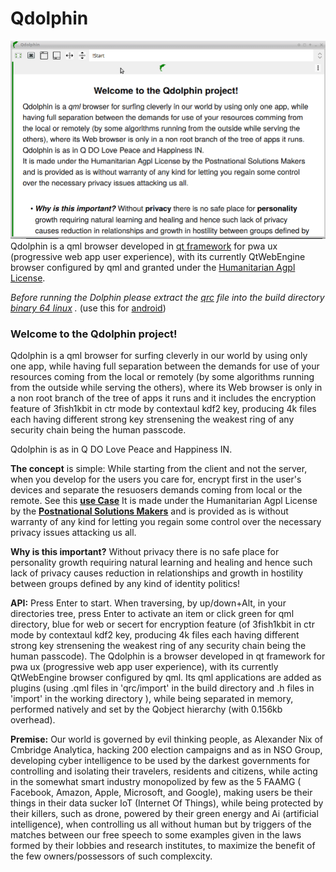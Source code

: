 # Qdolphin
![Qdolphin](Qsolphin.2019-02-16.19-39.gif)
Qdolphin is a qml browser developed in [qt framework](https://www.qt.io/download-qt-installer) for pwa ux (progressive web app user experience), with its currently QtWebEngine browser configured by qml and granted under the [Humanitarian Agpl License](http://namzezam.wikidot.com/humanitarian-agpl-license).

*Before running the Dolphin please extract the [qrc](https://github.com/comcomist/Qdolphin/blob/master/qrc.206.zip?raw=true) file into the build directory [binary 64 linux](https://github.com/comcomist/Qdolphin/blob/master/Qdolphin?raw=true)
.* (use this for [android](https://doc.qt.io/qt-5/android-getting-started.html))

### Welcome to the Qdolphin project! 

Qdolphin is a qml browser for surfing cleverly in our world by using only one app, while having full separation between the demands for use of your resources coming from the local or remotely (by some algorithms running from the outside while serving the others), where its Web browser is only in a non root branch of the tree of apps it runs and it includes the encryption feature of 3fish1kbit in ctr mode by contextaul kdf2 key, producing 4k files each having different strong key strensening the weakest ring of any security chain being the human passcode.

Qdolphin is as in Q DO Love Peace and Happiness IN.


**The concept** is simple:  While starting from the client and not the server, when you develop for the users you care for, encrypt first in the user's devices and separate the resuosers demands coming from local or the remote. See this **[use Case](http://buildup1.wikidot.com/)** It is made under the Humanitarian Agpl License by the **[Postnational Solutions Makers](http://comcomist.wikidot.com/)** and is provided as is without warranty of any kind for letting you regain some control over the necessary privacy issues attacking us all.

**Why is this important?** Without privacy there is no safe place for personality growth requiring natural learning and healing and hence such lack of privacy causes reduction in relationships and growth in hostility between groups defined by any kind of identity politics!

**API:** Press Enter to start. When traversing, by up/down+Alt, in your directories tree, press Enter to activate an item or click green for qml directory, blue for web or secert for encryption feature (of 3fish1kbit in ctr mode by contextaul kdf2 key, producing 4k files each having different strong key strensening the weakest ring of any security chain being the human passcode). The Qdolphin is a browser developed in qt framework for pwa ux (progressive web app user experience), with its currently QtWebEngine browser configured by qml. Its qml applications are added as plugins (using .qml files in 'qrc/import' in the build directory and .h files in 'import' in the working directory ), while being separated in memory, performed natively and set by the Qobject hierarchy (with 0.156kb overhead).

**Premise:** Our world is governed by evil thinking people, as Alexander Nix of Cmbridge Analytica, hacking 200 election campaigns and as in NSO Group, developing cyber intelligence to be used by the darkest governments for controlling and isolating their travelers, residents and citizens, while acting in the somewhat smart industry monopolized by few as the 5 FAAMG ( Facebook, Amazon, Apple, Microsoft, and Google), making users be their things in their data sucker IoT (Internet Of Things), while being protected by their killers, such as drone, powered by their green energy and Ai (artificial intelligence), when controlling us all without human but by triggers of the matches between our free speech to some examples given in the laws formed by their lobbies and research institutes, to maximize the benefit of the few owners/possessors of such complexcity.
